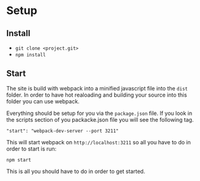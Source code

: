 # Setup
## Install
- `git clone <project.git>`
- `npm install`

## Start
The site is build with webpack into a minified javascript file into the `dist` folder. In order to have hot realoading and building your source into this folder you can use webpack. 

Everything should be setup for you via the `package.json` file. If you look in the scripts section of you packacke.json file you will see the following tag. 

```
"start": "webpack-dev-server --port 3211"
```

This will start webpack on `http://localhost:3211` so all you have to do in order to start is run: 

```
npm start
```

This is all you should have to do in order to get started. 